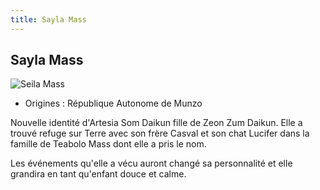 ```yaml
---
title: Sayla Mass
---
```


Sayla Mass
----------


![Seila Mass](/images/stories/saga/origin/persos/seila-mass.png)


* Origines : République Autonome de Munzo


Nouvelle identité d'Artesia Som Daikun  fille de Zeon Zum Daikun. Elle a trouvé refuge sur Terre avec son frère Casval et son chat Lucifer dans la famille de Teabolo Mass dont elle a pris le nom.


Les événements qu'elle a vécu auront changé sa personnalité et elle grandira en tant qu'enfant douce et calme. 

